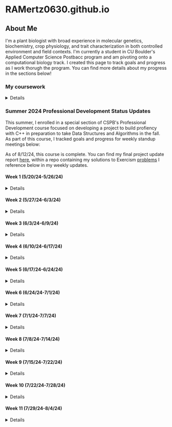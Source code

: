 # RAMertz0630.github.io

## About Me

I'm a plant biologist with broad experience in molecular genetics, biochemistry, crop physiology, and trait characterization in both controlled environment and field contexts. I'm currently a student in CU Boulder's Applied Computer Science Postbacc program and am pivoting onto a computational biology track. I created this page to track goals and progress as I work thorugh the program. You can find more details about my progress in the sections below!

### My coursework
<details>
<br>
<table>
<tr>
<th>Semester</th>
<th>Course Name</th>
<th>Languages Utilized</th>
</tr>
<tr>
<td>Sp 24</td>
<td>Intro Comp Sci</td>  
<td>Python, C++</td>
</tr>
<tr>
<td>Sp 24</td>
<td>Discrete Structures</td>
<td>Python</td>
</tr>
<tr>
<td>Su 24</td>
<td>Intro to Data Science Algorithms</td>
<td>Python</td>
</tr>
<tr>
<td>Su 24</td>
<td>Information Visualization</td>
<td>Python</td>
</tr>
<tr>
<td>Su 24</td>
<td>Professional Development</td>
<td>C++</td>
</tr>
</table>
<br>  
</details>

### Summer 2024 Professional Development Status Updates

This summer, I enrolled in a special section of CSPB's Professional Development course focused on developing a project to build profiency with C++ in preparation to take Data Structures and Algorithms in the fall. As part of this course, I tracked goals and progress for weekly standup meetings below:

As of 8/12/24, this course is complete. You can find my final project update report [here](https://github.com/RAMertz0630/CSPB_3112/blob/main/Beginning_CPP_Course/Exercises/Final%20Project%20Report_rame4494.pdf), within a repo containing my solutions to Exercism [problems](https://github.com/RAMertz0630/CSPB_3112) I reference below in my weekly updates.

#### Week 1 (5/20/24-5/26/24)

<details>
<br>
<b>Progress to Date</b><br>
<ul>
  <li>Reviewed all orientation materials on Moodle</li>
  <li>Created personal Github page to publish status updates</li>
</ul>
<b>Goals for Next Week</b><br>
<ul>
  <li>My current objective is to define my primary goal for the summer: am I mainly building fluency with C++ to limit the risk of juggling unfamiliar coding frameworks and new math concepts simultaneously in the fall, or am I pursuing a dual purpose project that will accomplish the former goal and teach me something useful that I can carry forward onto the data science track?</li>
</ul>
<b>Successess & Challenges</b><br>
<ul>
  <li>Setting up a Github page was new to me and entailed a bit of a learning curve.</li>
  <li>All of my prior data science/comp bio experience has only involved Python and R; I'm currently doing some exploratory research to understand the utility of delving deeply into C++ if I want to stay on this track.</li>
</ul>
</details>

#### Week 2 (5/27/24-6/3/24)

<details>
<br>
<b>What did you do last week?</b><br>
<ul>
  <li>Created personal github page</li>
  <li>Researched data science applications of C++ to refine primary goal (general fluency vs specific project).</li>
  <li>Determined that my primary goal is to build general fluency in C++ in preparation for fall enrollment in CSPB 2270 rather than to pursue a specific data science-facing project.</li>
  <li>Joined Exercism; completed first 3 exercises recommended by Taylor and all prerequisite learning mode exercises to access them.</li>
  <li>Identified a Udemy course to reinforce and move beyond concepts covered in 1300</li>
</ul>
<b>What do you plan to do this week?</b><br>
<ul>
  <li>Finish all remaining week 1-2 Exercism problems recommended by Taylor (Grade, Interest, Election, Trolls), join Sunday office hour to discuss solutions.</li>
  <li>Start on Taylor's recommended Exercism problems for week 3-4 as soon as they're posted.</li>
  <li>Skim/Quickly review exercises in Udemy curriculum on variables, statements, control flow, strings, and functions; delve deeply on arrays/vectors and pointers if time permits. Make this the primary goal of week 4 if not.</li>
</ul>
<b>Are there any impediments in your way?</b><br>
<ul>
  <li>Formatting issues with personal page; the markdown preview (MD_Preview.png) looks fine, but visiting the URL itself (Visiting_URL.png) shows that the formatting on the markdown text that I have collapsed in a details field is lost and creates gibberish.</li>
  <li>A quick search revealed that this might be an issue with translating Markdown to HTML. Beyond that, I don't know how to fix it and it's a time-unbound problem separate from my primary goal of spending 4h each week getting better at C++, so I intend to devote some spare time on evenings and weekends to tackling it before websites are due.</li>
</ul>
<b>Reflection on the process you used last week, how can you make the process work better?</b><br>
<ul>
  <li>Last week's goal was exploration and refinement of goals. Now that this is complete, the next step is to figure out most efficient cadence to integrate the two components of my project (general learning through structured coursework and challenge problems to build fluency) into the four hours I have allocated each week.</li>
</ul>

</details>

#### Week 3 (6/3/24-6/9/24)

<details>
<br>
<b>What did you do last week?</b><br>
<ul>
  <li>Drafted, revised, and submitted Project Plan for review.</li>
  <li>Posted update to personal Github page.</li>
</ul>
<b>What do you plan to do this week?</b><br>
<ul>
  <li>Get back on track with Exercism puzzles; for the Week 3-4 recommended exercises, I got "Log Levels" and "Last Will" done last week; I still need to get the other 3 and as many additional ones in Strings, Loops, and Numbers done as possible to stay on track for Primary Goal 1 in my project proposal.</li>
</ul>
<b>Are there any impediments in your way?</b><br>
<ul>
  <li>I still need to fix the syntax issue on my project website before it's due.</li>
</ul>
<b>Reflection on the process you used last week, how can you make the process work better?</b><br>
<ul>
  <li>Although I'm dedicating the required amount of time to this class, I'm not allocating long enough daily time blocks to be maximally effective. In my current 1-1.5h increments, if I hit one major blocker or knowledge gap, the session is over before I can finish troubleshooting and complete a milestone.</li>
  <li>Starting next week, I plan to trial one contiguous 3 hour block for major project work and a 1.5 hour block for class requirements (peer reviews, drafting and posting progress and feedback) and benchmark my progress on project objectives against the average rate for Weeks 2-3.</li>
</ul>
</details>

#### Week 4 (6/10/24-6/17/24)

<details>
<br>
<b>What did you do last week?</b><br>
<ul>
  <li>Reviewed all 4 assigned Project Plans.</li>
  <li>Attempted Exercism problem "reverse string" and hit a blocker.</li>
  <li>Posted update to personal Github page.</li>
</ul>
<b>?What do you plan to do this week?</b><br>
<ul>
  <li>Revise Project Proposal (too ambitious for allotted time given learning time)</li>
  <li>Review Sections 7 (Arrays and Vectors) and 10 (Characters and Strings)</li>
  <li>Return to Exercism Puzzles and solve all incomplete Puzzles recommended for Weeks 2-6.</li>
</ul>
<b>Are there any impediments in your way?</b><br>
<ul>
  <li>I need to fix the syntax issue on my project website this week.</li>
  <li>I have more of a learning curve than I thought for modern C++ coming out of CSPB 1300; I need to increase the amount of structured study time in my Udemy course and decrease the amount of target Exercises I plan to get done each week until I have a better grasp of header files and how to use items from the std library without "using namespace std".</li>
</ul>
<b>Reflection on the process you used last week, how can you make the process work better?</b>
<ul>
  <li>Using a contiguous 3 hour block for major project work and a 1.5 hour block for class requirements (peer reviews, drafting and posting progress and feedback) worked really well this week. I intend to continue this cadence for the foreseeable future.</li>
</ul>
</details>

#### Week 5 (6/17/24-6/24/24)

<details>
<br>
<b>What did you do last week?</b><br>
<ul>
  <li>Reviewed feedback on my project plan.</li>
  <li>Devoted more time to structured learning; reviewed sections 1-10 in my Udemy course, with an emphasis on Sections 7 (Arrays and Vectors) and 10 (Characters and Strings)</li>
  <li>Finished Week 1-2 recommended exercise "Making the Grade" after reviewing vectors.</li>
  <li>Posted update to personal Github page.</li>
</ul>
<b>What do you plan to do this week?</b><br>
<ul>
  <li>Get unstuck on all recommended Exercises requiring std::string methods (Phone Number, Word Count, Matching Brackets)</li>
  <li>On own time, review Udemy syllabus through Section 13 (OOP - Classes)</li>
  <li>After Section 13, attempt all recommended Exercises that involve classes (Election Day & Trolls from Week 1-2, Alien Game, Dr. Data from Week 3-4)</li>
</ul>
<b>Are there any impediments in your way?</b><br>
<ul>
  <li>A lot of Exercises on my to-do list require a better understanding of std::string member functions in modern C++. I'm closing the knowledge gap this week.</li>
</ul>
<b>Reflection on the process you used last week, how can you make the process work better?</b><br>
<ul>
  <li>I got a lot of good feedback on my project proposal. I really appreciate the advice to prioritize quality of answers over quantity of exercises completed and have amended my project plan and weekly schedule accordingly:</li>
  <li>Finishing and discussing Taylor's assigned biweekly exercises is now higher priority than completing a certain number of exercises by a given date.</li>
  <li>My workflow now starts with attempting the exercises in order of assignment and pivoting to my Udemy course and textbook reading when I hit a blocker.</li>
  <li>Otherwise, I'm doing the Udemy work on my own time; there's not enough time in the semester to finish Exercises and complete a 40h structured class while "on the clock", but I still think both are important and should be done.</li>
  <li>Any extra time is spent completing exercises in assigned concept areas that haven't been recommended yet.</li>
  </ul>
    
</details>

#### Week 6 (6/24/24-7/1/24)

<details>
<br>
<b>What did you do last week?</b><br>
<ul>
  <li>Reviewed Udemy Unit 10 (Characters and Strings)</li>
  <li>Fully completed two Exercism exercises: Atbash Cipher and the recommended problem Matching Brackets</li>
  <li>Partially completed the recommended problem Phone Number (string parsing works; error handling tests beyond my current level)</li>
  <li>Researched HTML tags, fixed formatting issues on personal Github page.</li>
  <li>Posted update to personal Github page.</li>
</ul>
<b>What do you plan to do this week?</b><br>
<ul>
  <li>On own time, finish Section 13 (OOP - Classes)</li>
  <li>Attempt all recommended Exercises that involve classes (Election Day & Trolls from Week 1-2, Alien Game, Dr. Data from Week 3-4)</li>
</ul>
  <b>Are there any impediments in your way?</b><br>
<ul>
  <li>I'm still finding certain aspects of the Exercism UI unintuitive, but I'm learning a lot about unit tests and error handling through the struggle.</li>
</ul>
<b>Reflection on the process you used last week, how can you make the process work better?</b><br>
<ul>
  <li>Prioritizing quality of answers over quantity of exercises completed helped with time management.</li>
</ul>
</details>

#### Week 7 (7/1/24-7/7/24)

<details>
<br>
<b>What did you do last week?</b><br>
<ul>
  <li>Fully completed 6 Exercism puzzles related to strings, loops, and base conversion algorithms: "Protein Translation", "Rotational Cipher", "Bob", "Armstrong Numbers", "Eliud's Eggs", and "Trinary".</li>
  <li>Published all solutions on Exercism and also created a Github repo containing my Exercism code for the semester.</li>
  <li>Started working through Section 13 (OOP - Classes) of my Udemy course.</li>
  <li>Posted update to personal Github page.</li>
</ul>
<b>What do you plan to do this week?</b><br>
<ul>
  <li>Fully complete all recommended Exercises that involve classes (Election Day & Trolls from Week 1-2, Alien Game, Dr. Data from Week 3-4)</li>
  <li>Fully complete all learning path Exercises that involve number parsing (Luhn, Hexadecimal)</li>
  <li>Continue my Udemy course on my own time (next unit after Classes is Operator Overloading).</li>
</ul>
  <b>Are there any impediments in your way?</b><br>
<ul>
  <li>Not this week; I feel like I cleared a major blocker in getting so many exercises done!</li>
</ul>
<b>Reflection on the process you used last week, how can you make the process work better?</b><br>
<ul>
  <li>Being more mentally flexible about what times of day constitute "own time" versus "coursework" helped me to be more productive. I focus best early in the morning, so using that time to learn new concepts "on my own time" and then being "on the clock" solving exercises in the evenings led to a really productive week without a big increase in hours spent.</li>
</ul>
</details>

#### Week 8 (7/8/24-7/14/24)
<details>
<br>
<b>What did you do last week?</b><br>
<ul>
  <li>Finished about half of Section 13 (OOP - Classes) in my Udemy course</li>
  <li>Fully completed 1 Exercism puzzle related to classes: "Ellen's Alien Game"</li>
  <li>Completed Learning Resources assignment by completing a LinkedIn Learning course on creating interactive visualizations with Plotly and Dash</li>
  <li>Posted update to personal Github page.</li>  
</ul>
<b>What do you plan to do this week?</b>(Note: a lot of overlap with last week's plans; see impediments section)<br>
<ul>
  <li>Fully complete all remaining Exercises that involve classes (Election Day & Trolls from Week 1-2, Dr. Data from Week 3-4).</li>
  <li>Fully complete all learning path Exercises that involve number parsing (Luhn, Hexadecimal).</li>
  <li>Continue my Udemy course on my own time (next unit after Classes is Operator Overloading).</li>
</ul>
<b>Are there any impediments in your way?</b><br>
<ul>
  <li>Getting a lot of coding exercises done in a given week is contingent on a) Not having any other assignments due in CSPB 3112 that require "on-the-clock" time and b) Not having major projects or exams in CSPB 3022 or CSPB 4122 that compete for my "off-the-clock" time that I would otherwise spend on my Udemy course. Both blockers were in full effect this week and I didn't get many exercises done as a result.</li>
</ul>
<b>Reflection on the process you used last week, how can you make the process work better?</b><br>
<ul>
  <li>Only time can help with this blocker; by next week, my CSPB 3022 exam will be over and I won't be at peak workload on my CSPB 4122 project, so I'll have more "off-the-clock" time to work on skill development that I can use to spend my CSPB 3112 "on-the-clock" time on exercises.</li>
</ul>
</details>

#### Week 9 (7/15/24-7/22/24)
<details>
<br>
<b>What did you do last week?</b><br>
<ul>
<li>Finished remainder of Section 13 (OOP - Classes) in my Udemy course</li>
<li>Fully completed and published 2 Exercism puzzles related to checksum functions and base conversions: Luhn and Hexadecimal</li>
<li>Drafted, revised, and submitted Project Update Report</li>
<li>Posted update to personal Github page.</li>
</ul>
<b>What do you plan to do this week?</b><br>
<ul>
<li>Finish Pointers and References unit in my Udemy course on my own time.</li>
<li>Main Goal: Finish off Main Goal 1 from my proposal by finishing 3 remaining Exercism learning path exercises related to arrays and vectors (Sieve, Prime Factors, High Scores).</li>
<li>Stretch Goal: Try to get unblocked on as many remaining learning path Exercises that require OOP as possible (Election Day & Trolls from Week 1-2, Dr. Data from Week 3-4).</li>
</ul>
<b>Are there any impediments in your way?</b><br>
<ul>
  <li>Object-oriented programming has a steeper learning curve relative to procedural programming than I thought! I finished the unit on classes, but it will take time to internalize, and I'm currently really confused by how to use references correctly with objects.</li>
</ul>
<b>Reflection on the process you used last week, how can you make the process work better?</b><br>
<ul>
  <li>I think my time allocation is pretty well optimized at this point, but I feel like I could make faster progress if my Udemy course had more practice exercises interspersed with its lectures; I'm having info retention issues. I plan to try mixing in some lectures from Abdul Bari's DSA course next week now that I'm into data structures topics in earnest to see if this helps; it looks like his class offers more exercises.</li>
</ul>
</details>

#### Week 10 (7/22/24-7/28/24)
<details>
<br>
<b>What did you do last week?</b><br>
<ul>
  <li>My time was about a 50:50 blend of structured coursework and exercises this week.</li>
  <li>I got about a quarter of the way through the course material for References that I need for Main Goal 2.</li>
  <li>Fully completed and published 1 Exercism puzzle related to prime factorization function: Prime Factors.</li>
  <li>Scoped the last remaining Puzzles for Main Goal 1: Sieve and High Scores. See below for blockers I'm working on.</li>
  <li>Posted update to personal Github page.</li>
</ul>
<b>What do you plan to do this week?</b><br>
<ul>
  <li>Finish rest of Pointers and References unit in my Udemy course.</li>
  <li>Finish last two Main Goal 1 exercises (Sieve, High Scores).</li>
  <li>Stretch Goal: Same as last week; try to get unblocked on Election Day & Trolls from Week 1-2, Dr. Data from Week 3-4.</li>
</ul>
<b>Are there any impediments in your way?</b><br>
<ul>
  <li>I expect my progress on to slow down from now until the end of the semester; the last exams and final projects in CSPB 3022 and CSPB 4122 are in full swing, and it's going to be challenging to allocate any discretionary time beyond the required 4h per week without sacrificing performance in my other two classes. Nonetheless, I should be able to complete Main Goal 1.</li>
  <li>These are the specific technical blockers I'm working on for exercises. For Sieve, I understand the math of the Sieve of Eratosthenes, but I'm not sure how to implement the algorithm to "mark out" multiples of values that have already been tested in my vector. For High Scores, I just need to spend more time familiarizing myself with the C++ algorithms library to pass the tests; it was brand-new to me before accessing this exercise.</li>
</ul>
<b>Reflection on the process you used last week, how can you make the process work better?</b><br>
<ul>
  <li>My process is well-honed; the chief blocker is finding discretionary hours beyond the core 4 hours/week to plug knowledge gaps when I suddenly discover that I don't know what I don't know (as for the algorithms library this week).</li>
</ul>
</details>

#### Week 11 (7/29/24-8/4/24)
<details>
  <br>
  <b>What did you do last week?</b><br>
  <ul>
    <li><b>Note:</b> Due to urgent exam and assignment deadlines in CSPB 3022, I've only completed 2 of my 4 required hours for CSPB 3112 for this week as of this evening. The remaining 2 hours will be completed tomorrow afternoon after tonight's standup post deadline. The time allotment and exercise plans described in this post include my plan for tomorrow afternoon, which is to focus on coding exercises to complete Main Goal 1: Sieve and High Scores.</li>
    <li>My time was about a 75:25 blend of structured coursework and exercises this week.</li>
    <li>I finished the remaining course material on References that I need for Main Goal 2.</li>
    <li>Posted update to personal Github page.</li>
  </ul>
  <b>What do you plan to do this week?</b><br>
  <ul>
    <li>Deprioritize coursework to devote as much time as possible to remaining unfinished Puzzles in Main Goals 1 and 2.</li>
    <li>Main Goal: Promoted from stretch goal last 2 weeks; try to get unblocked on Election Day & Trolls from Week 1-2, Dr. Data from Week 3-4.</li>
    <li>Stretch Goal: Complete as many remaining Main Goal 2 exercises related to Enumerations, Switch Statements, Headers, and Functions as possible.</li>
    <li>Required course milestone: Draft final report.</li>
  </ul>
  <b>Are there any impediments in your way?</b><br>
  <ul>
    <li>Same blocker as last week; finals crunch time is in full swing and finding discretionary time beyond the mandatory 4h block dedicated to this class is very difficult.</li>
  </ul>
  <b>Reflection on the process you used last week, how can you make the process work better?</b><br>
  <ul>
    <li>Being aware of my tendency to go off on curiosity-driven tangents and maintaining top-down focus on the "need-to-haves" over the "nice-to-haves" is essential to staying productive during crunch times like this without burning the candle at both ends.</li>
  </ul>
</details>


